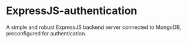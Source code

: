 # ExpressJS-authentication
A simple and robust ExpressJS backend server connected to MongoDB, preconfigured for authentication.
